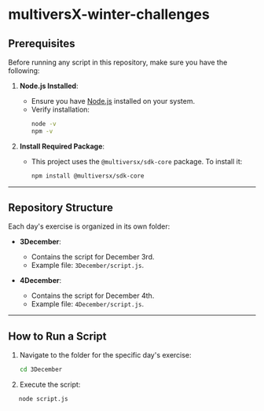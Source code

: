 # **multiversX-winter-challenges**

## **Prerequisites**

Before running any script in this repository, make sure you have the following:

1. **Node.js Installed**:

    - Ensure you have [Node.js](https://nodejs.org/) installed on your system.
    - Verify installation:
        ```bash
        node -v
        npm -v
        ```

2. **Install Required Package**:
    - This project uses the `@multiversx/sdk-core` package. To install it:
        ```bash
        npm install @multiversx/sdk-core
        ```

---

## **Repository Structure**

Each day's exercise is organized in its own folder:

-   **3December**:

    -   Contains the script for December 3rd.
    -   Example file: `3December/script.js`.

-   **4December**:
    -   Contains the script for December 4th.
    -   Example file: `4December/script.js`.

---

## **How to Run a Script**

1. Navigate to the folder for the specific day's exercise:

    ```bash
    cd 3December
    ```

2. Execute the script:

```bash
   node script.js
```
